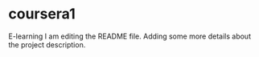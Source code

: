 # coursera1
E-learning 
I am editing the README file. Adding some more details about the project description.
